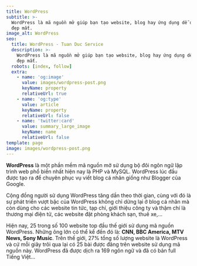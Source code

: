 ```yaml
---
title: WordPress
subtitle: >-
  WordPress là mã nguồn mở giúp bạn tạo website, blog hay ứng dụng dễ dàng và
  đẹp mắt.
image_alt: WordPress
seo:
  title: WordPress - Tuan Duc Service
  description: >-
    WordPress là mã nguồn mở giúp bạn tạo website, blog hay ứng dụng dễ dàng và
    đẹp mắt.
  robots: [index, follow]
  extra:
    - name: 'og:image'
      value: images/wordpress-post.png
      keyName: property
      relativeUrl: true
    - name: 'og:type'
      value: article
      keyName: property
      relativeUrl: false
    - name: 'twitter:card'
      value: summary_large_image
      keyName: name
      relativeUrl: false
template: page
image: images/wordpress-post.png
---
```

**WordPress** là một phần mềm mã nguồn mở sử dụng bộ đôi ngôn ngữ lập trình web phổ biến nhất hiện nay là PHP và MySQL. WordPress lúc đầu được tạo ra để chuyên phục vụ viết blog cá nhân giống như Blogger của Google.

Cộng đồng người sử dụng WordPress tăng dần theo thời gian, cùng với đó là sự phát triển vượt bậc của WordPress không chỉ dừng lại ở blog cá nhân mà còn dùng cho các website tin tức, tạp chí, giới thiệu công ty và thậm chí là thương mại điện tử, các website đặt phòng khách sạn, thuê xe,…

Hiện nay, 25 trong số 100 website top đầu thế giới sử dụng mã nguồn WordPress. Những ông lớn có thể kể đến đó là: **CNN, BBC America, MTV News, Sony Music**. Trên thế giới, 27% tổng số lượng website là WordPress và cứ mỗi giây trôi qua lại có 25 bài được đăng trên website sử dụng mã nguồn này. WordPress đã được dịch ra 169 ngôn ngữ và đã có bản full Tiếng Việt...

